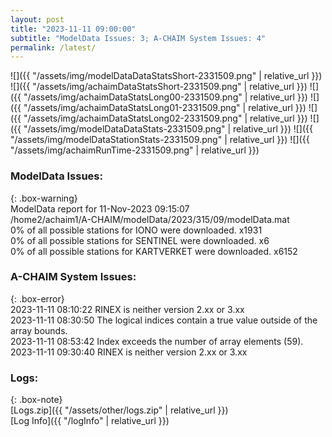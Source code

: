 ```yaml
---
layout: post
title: "2023-11-11 09:00:00"
subtitle: "ModelData Issues: 3; A-CHAIM System Issues: 4"
permalink: /latest/
---
```


![]({{ "/assets/img/modelDataDataStatsShort-2331509.png" | relative_url }})
![]({{ "/assets/img/achaimDataStatsShort-2331509.png" | relative_url }})
![]({{ "/assets/img/achaimDataStatsLong00-2331509.png" | relative_url }})
![]({{ "/assets/img/achaimDataStatsLong01-2331509.png" | relative_url }})
![]({{ "/assets/img/achaimDataStatsLong02-2331509.png" | relative_url }})
![]({{ "/assets/img/modelDataDataStats-2331509.png" | relative_url }})
![]({{ "/assets/img/modelDataStationStats-2331509.png" | relative_url }})
![]({{ "/assets/img/achaimRunTime-2331509.png" | relative_url }})


### ModelData Issues:  
  
{: .box-warning}  
 ModelData report for 11-Nov-2023 09:15:07   
 /home2/achaim1/A-CHAIM/modelData/2023/315/09/modelData.mat   
 0% of all possible stations for IONO were downloaded. x1931   
 0% of all possible stations for SENTINEL were downloaded. x6   
 0% of all possible stations for KARTVERKET were downloaded. x6152   
  
### A-CHAIM System Issues:  
  
{: .box-error}  
2023-11-11 08:10:22 RINEX is neither version 2.xx or 3.xx  
2023-11-11 08:30:50 The logical indices contain a true value outside of the array bounds.  
2023-11-11 08:53:42 Index exceeds the number of array elements (59).  
2023-11-11 09:30:40 RINEX is neither version 2.xx or 3.xx  

### Logs:  
  
{: .box-note}  
[Logs.zip]({{ "/assets/other/logs.zip" | relative_url }})  
[Log Info]({{ "/logInfo" | relative_url }})  

